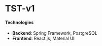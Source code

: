 # TST-v1
<h4>Technologies</h4>
<ul>
  <li><strong>Backend</strong>: Spring Framework, PostgreSQL</li>
  <li><strong>Frontend</strong>: React.js, Material UI </li>
</ul>



